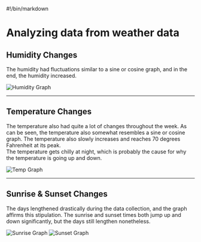 #!/bin/markdown

# Analyzing data from weather data

## Humidity Changes
The humidity had fluctuations similar to a sine or cosine graph, and in the end, the humidity increased.

![Humidity Graph]

-------------------------------------------------------------------------------

## Temperature Changes
The temperature also had quite a lot of changes throughout the week. As can be seen, the temperature also somewhat resembles a sine or cosine graph. The temperature also slowly increases and reaches 70 degrees Fahrenheit at its peak.  
The temperature gets chilly at night, which is probably the cause for why the temperature is going up and down.

![Temp Graph]


-------------------------------------------------------------------------------

## Sunrise & Sunset Changes 
The days lengthened drastically during the data collection, and the graph affirms this stipulation. The sunrise and sunset times both jump up and down significantly, but the days still lengthen nonetheless.

![Sunrise Graph]
![Sunset Graph]











<!--- Image References -->
[Humidity Graph]:https://d3b7zz3nij9kip.cloudfront.net/Weather_Project_Stuff/humidity_graph.png "Humidity Data"
[Temp Graph]:https://d3b7zz3nij9kip.cloudfront.net/Weather_Project_Stuff/temp_graph.png "Temp Data"
[Sunrise Graph]:https://d3b7zz3nij9kip.cloudfront.net/Weather_Project_Stuff/sunrise_graph.png
[Sunset Graph]:https://d3b7zz3nij9kip.cloudfront.net/Weather_Project_Stuff/sunset_graph.png
